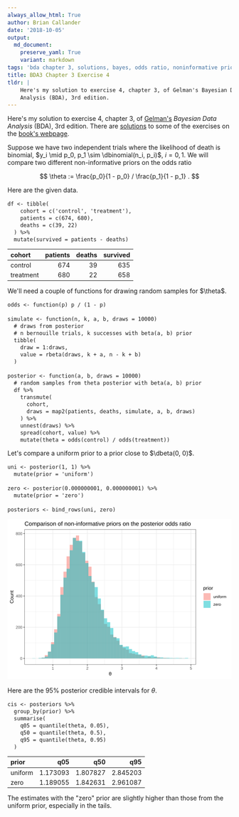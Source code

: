 ```yaml
---
always_allow_html: True
author: Brian Callander
date: '2018-10-05'
output:
  md_document:
    preserve_yaml: True
    variant: markdown
tags: 'bda chapter 3, solutions, bayes, odds ratio, noninformative priors'
title: BDA3 Chapter 3 Exercise 4
tldr: |
    Here's my solution to exercise 4, chapter 3, of Gelman's Bayesian Data
    Analysis (BDA), 3rd edition.
---
```


Here's my solution to exercise 4, chapter 3, of
[Gelman's](https://andrewgelman.com/) *Bayesian Data Analysis* (BDA),
3rd edition. There are
[solutions](http://www.stat.columbia.edu/~gelman/book/solutions.pdf) to
some of the exercises on the [book's
webpage](http://www.stat.columbia.edu/~gelman/book/).

<!--more-->
<div style="display:none">

$\DeclareMathOperator{\dbinomial}{Binomial}  \DeclareMathOperator{\dbern}{Bernoulli}  \DeclareMathOperator{\dpois}{Poisson}  \DeclareMathOperator{\dnorm}{Normal}  \DeclareMathOperator{\dt}{t}  \DeclareMathOperator{\dcauchy}{Cauchy}  \DeclareMathOperator{\dexponential}{Exp}  \DeclareMathOperator{\dgamma}{Gamma}  \DeclareMathOperator{\dinvgamma}{InvGamma}  \DeclareMathOperator{\invlogit}{InvLogit}  \DeclareMathOperator{\logit}{Logit}  \DeclareMathOperator{\ddirichlet}{Dirichlet}  \DeclareMathOperator{\dbeta}{Beta}$

</div>

Suppose we have two independent trials where the likelihood of death is
binomial, $y_i \mid p_0, p_1 \sim \dbinomial(n_i, p_i)$, $i = 0, 1$. We
will compare two different non-informative priors on the odds ratio

$$
\theta
:=
\frac{p_0}{1 - p_0} / \frac{p_1}{1 - p_1} 
.
$$

Here are the given data.

``` {.r}
df <- tibble(
    cohort = c('control', 'treatment'),
    patients = c(674, 680),
    deaths = c(39, 22)
  ) %>% 
  mutate(survived = patients - deaths)
```

<table class="table" style="margin-left: auto; margin-right: auto;">
<thead>
<tr>
<th style="text-align:left;">
cohort
</th>
<th style="text-align:right;">
patients
</th>
<th style="text-align:right;">
deaths
</th>
<th style="text-align:right;">
survived
</th>
</tr>
</thead>
<tbody>
<tr>
<td style="text-align:left;">
control
</td>
<td style="text-align:right;">
674
</td>
<td style="text-align:right;">
39
</td>
<td style="text-align:right;">
635
</td>
</tr>
<tr>
<td style="text-align:left;">
treatment
</td>
<td style="text-align:right;">
680
</td>
<td style="text-align:right;">
22
</td>
<td style="text-align:right;">
658
</td>
</tr>
</tbody>
</table>
We'll need a couple of functions for drawing random samples for
$\theta$.

``` {.r}
odds <- function(p) p / (1 - p)

simulate <- function(n, k, a, b, draws = 10000)
  # draws from posterior
  # n bernouille trials, k successes with beta(a, b) prior
  tibble(
    draw = 1:draws, 
    value = rbeta(draws, k + a, n - k + b)
  )

posterior <- function(a, b, draws = 10000)
  # random samples from theta posterior with beta(a, b) prior
  df %>% 
    transmute(
      cohort,
      draws = map2(patients, deaths, simulate, a, b, draws)
    ) %>% 
    unnest(draws) %>% 
    spread(cohort, value) %>% 
    mutate(theta = odds(control) / odds(treatment))
```

Let's compare a uniform prior to a prior close to $\dbeta(0, 0)$.

``` {.r}
uni <- posterior(1, 1) %>% 
  mutate(prior = 'uniform')

zero <- posterior(0.000000001, 0.000000001) %>% 
  mutate(prior = 'zero')

posteriors <- bind_rows(uni, zero)
```

![](chapter_03_exercise_04_files/figure-markdown/posteriors_plot-1..svg)

Here are the 95% posterior credible intervals for $\theta$.

``` {.r}
cis <- posteriors %>% 
  group_by(prior) %>% 
  summarise(
    q05 = quantile(theta, 0.05),
    q50 = quantile(theta, 0.5),
    q95 = quantile(theta, 0.95)
  )
```

<table class="table" style="margin-left: auto; margin-right: auto;">
<thead>
<tr>
<th style="text-align:left;">
prior
</th>
<th style="text-align:right;">
q05
</th>
<th style="text-align:right;">
q50
</th>
<th style="text-align:right;">
q95
</th>
</tr>
</thead>
<tbody>
<tr>
<td style="text-align:left;">
uniform
</td>
<td style="text-align:right;">
1.173093
</td>
<td style="text-align:right;">
1.807827
</td>
<td style="text-align:right;">
2.845203
</td>
</tr>
<tr>
<td style="text-align:left;">
zero
</td>
<td style="text-align:right;">
1.189055
</td>
<td style="text-align:right;">
1.842631
</td>
<td style="text-align:right;">
2.961087
</td>
</tr>
</tbody>
</table>
The estimates with the "zero" prior are slightly higher than those from
the uniform prior, especially in the tails.
